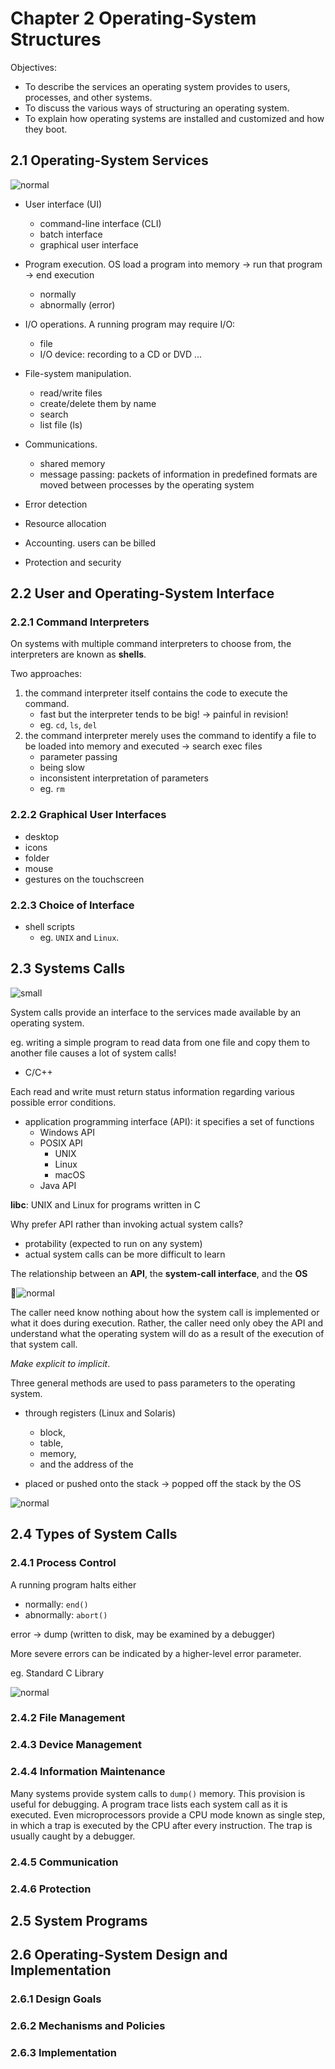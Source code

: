 # Chapter 2 Operating-System Structures

Objectives:

- To describe the services an operating system provides to users, processes, and other systems.
- To discuss the various ways of structuring an operating system.
- To explain how operating systems are installed and customized and how they boot.

## 2.1 Operating-System Services

![normal](../assets/os/2.1.png)

- User interface (UI)
    - command-line interface (CLI)
    - batch interface
    - graphical user interface 

- Program execution. OS load a program into memory $\to$ run that program $\to$ end execution
    - normally
    - abnormally (error)

- I/O operations. A running program may require I/O:
    - file
    - I/O device: recording to a CD or DVD ...

- File-system manipulation.
    - read/write files
    - create/delete them by name
    - search
    - list file (ls)

- Communications.
    - shared memory
    - message passing: packets of information in predefined formats are moved between processes by the operating system

- Error detection
- Resource allocation
- Accounting. users can be billed
- Protection and security

## 2.2 User and Operating-System Interface

### 2.2.1 Command Interpreters

On systems with multiple command interpreters to choose from, the interpreters are known as **shells**.

Two approaches:

1. the command interpreter itself contains the code to execute the command.
    - fast but the interpreter tends to be big! $\to$ painful in revision!
    - eg. `cd`, `ls`, `del`
2. the command interpreter merely uses the command to identify a file to be loaded into memory and executed $\to$ search exec files
    - parameter passing
    - being slow
    - inconsistent interpretation of parameters
    - eg. `rm`

### 2.2.2 Graphical User Interfaces

- desktop
- icons
- folder
- mouse
- gestures on the touchscreen

### 2.2.3 Choice of Interface

- shell scripts
    - eg. `UNIX` and `Linux`.

## 2.3 Systems Calls

![small](../assets/os/2.5.png)

System calls provide an interface to the services made available by an operating system.

eg. writing a simple program to read data from one file and copy them to another file causes a lot of system calls!

- C/C++

Each read and write must return status information regarding various possible error conditions.

- application programming interface (API): it specifies a set of functions
    - Windows API
    - POSIX API
        - UNIX
        - Linux
        - macOS
    - Java API

**libc**: UNIX and Linux for programs written in C

Why prefer API rather than invoking actual system calls?

- protability (expected to run on any system)
- actual system calls can be more difficult to learn

The relationship between an **API**, the **system-call interface**, and the **OS**

![normal](../assets/os/2.6.png)

The caller need know nothing about how the system call is implemented or what it does during execution. Rather, the caller need only obey the API and understand what the operating system will do as a result of the execution of that system call.

*Make explicit to implicit*.

Three general methods are used to pass parameters to the operating system.

- through registers (Linux and Solaris)
    - block,
    - table, 
    - memory, 
    - and the address of the

- placed or pushed onto the stack $\to$ popped off the stack by the OS

![normal](../assets/os/2.7.png)

## 2.4 Types of System Calls

### 2.4.1 Process Control

A running program halts either

- normally: `end()`
- abnormally: `abort()`

error $\to$ dump (written to disk, may be examined by a debugger)

More severe errors can be indicated by a higher-level error parameter.

eg. Standard C Library

![normal](../assets/os/libc.png)

### 2.4.2 File Management

### 2.4.3 Device Management

### 2.4.4 Information Maintenance

Many systems provide system calls to `dump()` memory. This provision is useful for debugging. A program trace lists each system call as it is executed. Even microprocessors provide a CPU mode known as single step, in which a trap is executed by the CPU after every instruction. The trap is usually caught by a debugger.

### 2.4.5 Communication

### 2.4.6 Protection

## 2.5 System Programs

## 2.6 Operating-System Design and Implementation

### 2.6.1 Design Goals

### 2.6.2 Mechanisms and Policies

### 2.6.3 Implementation